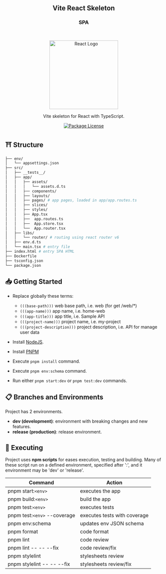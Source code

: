 <h2 align="center"><b>Vite React Skeleton</b></h2>
<h3 align="center"><b>SPA</b></h3>

<br />

<p align="center">
  <a href="https://reactjs.org/" target="blank"><img src="https://upload.wikimedia.org/wikipedia/commons/a/a7/React-icon.svg" width="220" alt="React Logo" /></a>
</p>

<p align="center">
  Vite skeleton for React with TypeScript.
</p>

<p align="center">
  <a href="https://github.com/calvear93/react-template" target="_blank">
	<img src="https://img.shields.io/github/license/calvear93/react-template" alt="Package License" />
  </a>
</p>

## ⛩ **Structure**

```bash
├── env/
│   └── appsettings.json
├── src/
│   ├── __tests__/
│   ├── app/
│   │   ├── assets/
│   │   │   └── assets.d.ts
│   │   ├── components/
│   │   ├── layouts/
│   │   ├── pages/ # app pages, loaded in app/app.routes.ts
│   │   ├── slices/
│   │   ├── styles/
│   │   ├── App.tsx
│   │   ├──  app.routes.ts
│   │   ├──  App.store.tsx
│   │   └──  App.router.tsx
│   ├── libs/
│   │   └── router/ # routing using react router v6
│   ├── env.d.ts
│   └── main.tsx # entry file
├── index.html # entry SPA HTML
├── Dockerfile
├── tsconfig.json
└── package.json
```

## 📥 **Getting Started**

-   Replace globally these terms:

    -   `(((base-path)))` web base path, i.e. web (for get /web/\*)
    -   `(((app-name)))` app name, i.e. home-web
    -   `(((app-title)))` app title, i.e. Sample API
    -   `(((project-name)))` project name, i.e. my-project
    -   `(((project-description)))` project description, i.e. API for manage user data

-   Install [NodeJS](https://nodejs.org/es/).
-   Install [PNPM](https://pnpm.io/installation)
-   Execute `pnpm install` command.
-   Execute `pnpm env:schema` command.
-   Run either `pnpm start:dev` or `pnpm test:dev` commands.

## 📋 **Branches and Environments**

Project has 2 environments.

-   **dev (development)**: environment with breaking changes and new features.
-   **release (production)**: release environment.

## 🧪 **Executing**

Project uses **npm scripts** for eases execution, testing and building.
Many of these script run on a defined environment, specified after ':', and
it environment may be 'dev' or 'release'.

| Command                      | Action                       |
| ---------------------------- | ---------------------------- |
| pnpm start:`<env>`           | executes the app             |
| pnpm build:`<env>`           | build the app                |
| pnpm test:`<env>`            | executes tests               |
| pnpm test:`<env>` --coverage | executes tests with coverage |
| pnpm env:schema              | updates env JSON schema      |
| pnpm format                  | code format                  |
| pnpm lint                    | code review                  |
| pnpm lint -- -- --fix        | code review/fix              |
| pnpm stylelint               | stylesheets review           |
| pnpm stylelint -- -- --fix   | stylesheets review/fix       |
